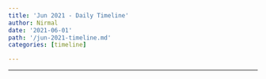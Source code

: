 ```yaml
---
title: 'Jun 2021 - Daily Timeline'
author: Nirmal
date: '2021-06-01'
path: '/jun-2021-timeline.md'
categories: [timeline]

---
```



---
> ###  